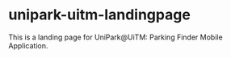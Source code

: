 # unipark-uitm-landingpage
This is a landing page for UniPark@UiTM: Parking Finder Mobile Application.
